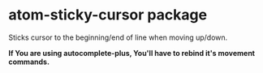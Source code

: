 # atom-sticky-cursor package

Sticks cursor to the beginning/end of line when moving up/down.

**If You are using autocomplete-plus, You'll have to rebind it's movement commands.**
